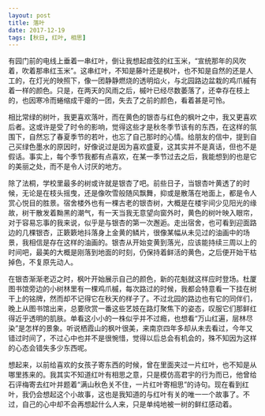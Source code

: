 ```yaml
---
layout: post
title: 落叶
date: 2017-12-19
tags: [秋日, 红叶, 相思]
---
```


有园门前的电线上垂着一串红叶，倒让我想起痖弦的红玉米，“宣统那年的风吹着，吹着那串红玉米”。这串红叶，不知是藤叶还是枫叶，也不知是自然的还是人工的，在灯光的映照下，像一团静静燃烧的透明焰火，与北园路边盆栽的鸡爪槭有着一样的颜色。只是，在两天的风雨之后，槭叶已经尽数萎落了，还幸存在枝上的，也因寒冷而蜷缩成干瘪的一团，失去了之前的颜色，看着甚是可怜。

相比常绿的树叶，我更喜欢落叶，而在黄色的银杏与红色的枫叶之中，我又更喜欢后者。这或许是受了时令的影响，觉得这些才是秋冬季节该有的东西，在这样的氛围下，自然忘了春夏季节的若叶，也忘了自己那时的心情。给朋友的信中，提到自己买绿色墨水的原因时，好像说过是因为喜欢盛夏，这其实并不是真话，但也不是假话。事实上，每个季节我都有点喜欢，在某一季节过去之后，我能想到的也是它的美丽之处，而不是令人讨厌的地方。

除了法桐，学校里最多的树或许就是银杏了吧。前些日子，当银杏叶黄透了的时候，无论是在枝头摇曳，还是像吹雪般随风飘舞，抑或是散落在地面上，都是令人赏心悦目的胜景。宿舍楼外也有一棵古老的银杏树，大概是在楼宇间少见阳光的缘故，树干散发着黝黑的潮气，有一天当我无意望向窗外时，黄色的树叶映入眼帘，对于容易忘事的我来说，似乎是与银杏的第一次邂逅。走出宿舍，也可看到迎面路边的几棵银杏，正簌簌地抖落身上金黄的鳞片，很像某幅从未见过的油画中的场景，我相信是存在这样的油画的。银杏从开始变黄到落光，应该能持续三周以上的时间吧，最美的大概是刚落到地面的时刻，仍保持着鲜活的黄色，之后便开始干枯掉色，不复原先动人。

在银杏渐渐老迈之时，枫叶开始展示自己的颜色，新的花魁就这样应时登场。杜厦图书馆旁边的小树林里有一棵鸡爪槭，每次路过的时候，我都会特意看一下挂在树干上的铭牌，然而却不记得它在秋天的样子了。不过北园的路边也有它的同伴们，晚上从图书馆出来，总要欣赏一番这些艺妓在路灯聚焦下的姿态，叹服它们那鲜红得近乎透明的肌肤。单看这小小的一株似乎并不过瘾，也想看“万山红遍，层林尽染”是怎样的景象。听说栖霞山的枫叶很美，来南京四年多却从未去看过，今年又错过时间了，不过心中也并不是很惋惜，觉得以后总会有机会的，殊不知因为这样的心态会错失多少东西呢。

想起来，以前给喜欢的女孩子寄东西的时候，曾在里面夹过一片红叶，也不知是从哪里拣来的。我其实不知道红叶有相思之意，只是模仿高君宇的行为而已，他曾给石评梅寄去红叶并题着“满山秋色关不住，一片红叶寄相思”的诗句。现在看到红叶，我仍会想起这个小故事，这也是我知道的与红叶有关的唯一一个故事了。不过，自己的心中却不会再想起什么人来，只是单纯地被一树的鲜红感动着。

